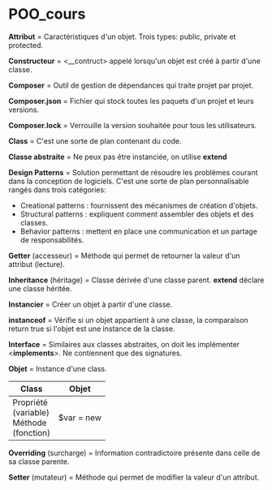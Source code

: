 # POO_cours

**Attribut** = Caractéristiques d'un objet. Trois types: public, private et protected.

**Constructeur** = <__contruct> appelé lorsqu'un objet est créé à partir d'une classe.

**Composer** = Outil de gestion de dépendances qui traite projet par projet.

**Composer.json** = Fichier qui stock toutes les paquets d'un projet et leurs versions.

**Composer.lock** = Verrouille la version souhaitée pour tous les utilisateurs.

**Class** = C'est une sorte de plan contenant du code.

**Classe abstraite** = Ne peux pas être instanciée, on utilise **extend**


**Design Patterns** = Solution permettant de résoudre les problèmes courant dans la conception de logiciels.
C'est une sorte de plan personnalisable rangés dans trois catégories:
* Creational patterns : fournissent des mécanismes de création d'objets.
* Structural patterns : expliquent comment assembler des objets et des classes.
* Behavior patterns : mettent en place une communication et un partage de responsabilités.

**Getter** (accesseur) = Méthode qui permet de retourner la valeur d'un attribut (lecture).

**Inheritance** (héritage) = Classe dérivée d'une classe parent. **extend** déclare une classe héritée.

**Instancier** = Créer un objet à partir d'une classe.

**instanceof** = Vérifie si un objet appartient à une classe, la comparaison return true si l'objet est une instance de la classe.

**Interface** = Similaires aux classes abstraites, on doit les implémenter <**implements**>. Ne contiennent que des signatures.

**Objet** = Instance d'une class.

| Class                                                 | Objet      |
|-------------------------------------------------------|------------|
| Propriété <br/> (variable)<br/>Méthode<br/>(fonction) | $var = new |

**Overriding** (surcharge) = Information contradictoire présente dans celle de sa classe parente.

**Setter** (mutateur) = Méthode qui permet de modifier la valeur d'un attribut.






